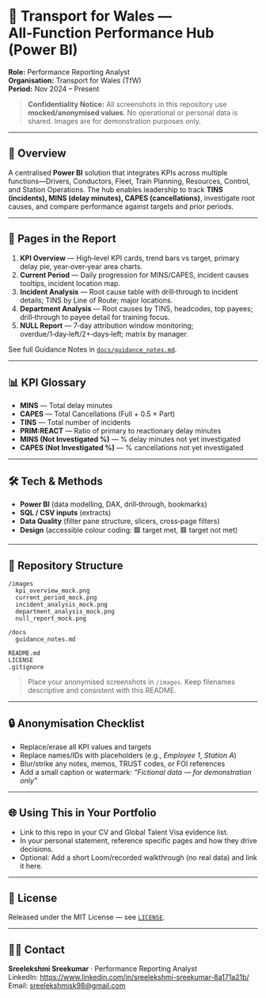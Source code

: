 # 🚆 Transport for Wales — All‑Function Performance Hub (Power BI)

**Role:** Performance Reporting Analyst  
**Organisation:** Transport for Wales (TfW)  
**Period:** Nov 2024 – Present

> **Confidentiality Notice:** All screenshots in this repository use **mocked/anonymised values**. No operational or personal data is shared. Images are for demonstration purposes only.

---

## 📌 Overview
A centralised **Power BI** solution that integrates KPIs across multiple functions—Drivers, Conductors, Fleet, Train Planning, Resources, Control, and Station Operations. The hub enables leadership to track **TINS (incidents), MINS (delay minutes), CAPES (cancellations)**, investigate root causes, and compare performance against targets and prior periods.

---

## 🧭 Pages in the Report
1. **KPI Overview** — High‑level KPI cards, trend bars vs target, primary delay pie, year‑over‑year area charts.  
2. **Current Period** — Daily progression for MINS/CAPES, incident causes tooltips, incident location map.  
3. **Incident Analysis** — Root cause table with drill‑through to incident details; TINS by Line of Route; major locations.  
4. **Department Analysis** — Root causes by TINS, headcodes, top payees; drill‑through to payee detail for training focus.  
5. **NULL Report** — 7‑day attribution window monitoring; overdue/1‑day‑left/2+‑days‑left; matrix by manager.

See full Guidance Notes in [`docs/guidance_notes.md`](docs/guidance_notes.md).

---

## 📊 KPI Glossary
- **MINS** — Total delay minutes  
- **CAPES** — Total Cancellations (Full + 0.5 × Part)  
- **TINS** — Total number of incidents  
- **PRIM:REACT** — Ratio of primary to reactionary delay minutes  
- **MINS (Not Investigated %)** — % delay minutes not yet investigated  
- **CAPES (Not Investigated %)** — % cancellations not yet investigated  

---

## 🛠️ Tech & Methods
- **Power BI** (data modelling, DAX, drill‑through, bookmarks)  
- **SQL / CSV inputs** (extracts)  
- **Data Quality** (filter pane structure, slicers, cross‑page filters)  
- **Design** (accessible colour coding: 🟩 target met, 🟥 target not met)

---

## 📂 Repository Structure
```
/images
  kpi_overview_mock.png
  current_period_mock.png
  incident_analysis_mock.png
  department_analysis_mock.png
  null_report_mock.png

/docs
  guidance_notes.md

README.md
LICENSE
.gitignore
```
> Place your anonymised screenshots in `/images`. Keep filenames descriptive and consistent with this README.

---

## 🔒 Anonymisation Checklist
- Replace/erase all KPI values and targets  
- Replace names/IDs with placeholders (e.g., *Employee 1*, *Station A*)  
- Blur/strike any notes, memos, TRUST codes, or FOI references  
- Add a small caption or watermark: *“Fictional data — for demonstration only”*

---

## 🌐 Using This in Your Portfolio
- Link to this repo in your CV and Global Talent Visa evidence list.  
- In your personal statement, reference specific pages and how they drive decisions.  
- Optional: Add a short Loom/recorded walkthrough (no real data) and link it here.

---

## 📝 License
Released under the MIT License — see [`LICENSE`](LICENSE).

---

## 🙋‍♀️ Contact
**Sreelekshmi Sreekumar** · Performance Reporting Analyst  
LinkedIn: https://www.linkedin.com/in/sreelekshmi-sreekumar-8a171a21b/  
Email: sreelekshmisk98@gmail.com
